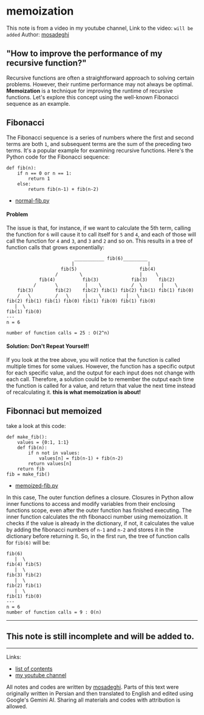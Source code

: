 # memoization
This note is from a video in my youtube channel,
Link to the video: `will be added`
Author: [mosadeghi](https://github.com/mosadeghi)
## "How to improve the performance of my recursive function?"
Recursive functions are often a straightforward approach to solving certain problems. However, their runtime performance may not always be optimal. __Memoization__ is a technique for improving the runtime of recursive functions. Let's explore this concept using the well-known Fibonacci sequence as an example.

## Fibonacci
The Fibonacci sequence is a series of numbers where the first and second terms are both `1`, and subsequent terms are the sum of the preceding two terms. It's a popular example for examining recursive functions. Here's the Python code for the Fibonacci sequence:
```
def fib(n):
    if n == 0 or n == 1:
        return 1
    else:
        return fib(n-1) + fib(n-2)
```
- [normal-fib.py](/00-memoization/normal-fib.py)

#### Problem
The issue is that, for instance, if we want to calculate the 5th term, calling the function for `6` will cause it to call itself for `5` and `4`, and each of those will call the function for `4` and `3`, and `3` and `2` and so on. This results in a tree of function calls that grows exponentially:
```
                         ___________ fib(6)_________
                        |                           |
                    fib(5)                       fib(4)
                  /        \                     |     \
            fib(4)          fib(3)            fib(3)    fib(2)
          /       \          |    \           /  \       |    \
    fib(3)        fib(2)    fib(2) fib(1) fib(2) fib(1) fib(1) fib(0)
    /   \         /   \      |    \         |   \
fib(2) fib(1) fib(1) fib(0) fib(1) fib(0) fib(1) fib(0)
   |  \
fib(1) fib(0)
---
n = 6

number of function calls = 25 : O(2^n)
```
#### Solution: Don't Repeat Yourself!
If you look at the tree above, you will notice that the function is called multiple times for some values. However, the function has a specific output for each specific value, and the output for each input does not change with each call. Therefore, a solution could be to remember the output each time the function is called for a value, and return that value the next time instead of recalculating it. __this is what memoization is about!__

## Fibonnaci but memoized
take a look at this code:

```
def make_fib():
    values = {0:1, 1:1}
    def fib(n):
        if n not in values:
            values[n] = fib(n-1) + fib(n-2)
        return values[n]
    return fib
fib = make_fib()
```
- [memoized-fib.py](/00-memoization/memoized-fib.py)

In this case, The outer function defines a closure. Closures in Python allow inner functions to access and modify variables from their enclosing functions scope, even after the outer function has finished executing.
The inner function calculates the nth fibonacci number using memoization.
It checks if the value is already in the dictionary, if not, it calculates the value by adding the fibonacci numbers of `n-1` and `n-2` and stores it in the dictionary before returning it.
So, in the first run, the tree of function calls for `fib(6)` will be:
```
fib(6)
   |  \
fib(4) fib(5)
   |  \
fib(3) fib(2)
   |  \
fib(2) fib(1)
   |  \
fib(1) fib(0)
---
n = 6
number of function calls = 9 : O(n)
```
---

## This note is still incomplete and will be added to.

---
Links:
- [list of contents](/README.md)
- [my youtube channel](https://www.youtube.com/@amirmosadeghi)

All notes and codes are written by [mosadeghi](https://github.com/mosadeghi). Parts of this text were originally written in Persian and then translated to English and edited using Google's Gemini AI.
Sharing all materials and codes with attribution is allowed.
